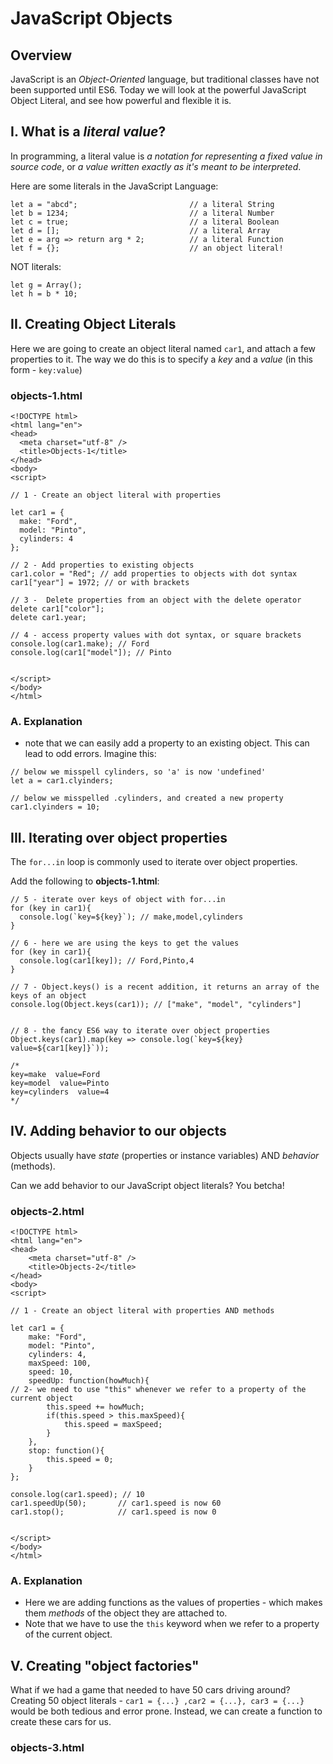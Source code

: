 # JavaScript Objects

##  Overview

JavaScript is an *Object-Oriented* language, but traditional classes have not been supported until ES6. Today we will look at the powerful JavaScript Object Literal, and see how powerful and flexible it is.

## I. What is a *literal value*?
In programming, a literal value is *a notation for representing a fixed value in source code*, or *a value written exactly as it's meant to be interpreted*.

Here are some literals in the JavaScript Language:

```
let a = "abcd";                         // a literal String
let b = 1234;                           // a literal Number
let c = true;                           // a literal Boolean
let d = [];                             // a literal Array
let e = arg => return arg * 2;          // a literal Function
let f = {};                             // an object literal!
```

NOT literals:

```
let g = Array();
let h = b * 10;
```


## II. Creating Object Literals
Here we are going to create an object literal named `car1`, and attach a few properties to it. The way we do this is to specify a *key* and a *value* (in this form - `key:value`)

### objects-1.html

```
<!DOCTYPE html>
<html lang="en">
<head>
  <meta charset="utf-8" />
  <title>Objects-1</title>
</head>
<body>
<script>

// 1 - Create an object literal with properties

let car1 = {
  make: "Ford",
  model: "Pinto",
  cylinders: 4
};

// 2 - Add properties to existing objects
car1.color = "Red"; // add properties to objects with dot syntax
car1["year"] = 1972; // or with brackets

// 3 -  Delete properties from an object with the delete operator
delete car1["color"];
delete car1.year;

// 4 - access property values with dot syntax, or square brackets
console.log(car1.make); // Ford
console.log(car1["model"]); // Pinto


</script>
</body>
</html>
```

### A. Explanation
- note that we can easily add a property to an existing object. This can lead to odd errors.
Imagine this:

```
// below we misspell cylinders, so 'a' is now 'undefined'
let a = car1.clyinders; 

// below we misspelled .cylinders, and created a new property
car1.clyinders = 10; 

```

## III. Iterating over object properties
The `for...in` loop is commonly used to iterate over object properties.

Add the following to **objects-1.html**:

```
// 5 - iterate over keys of object with for...in
for (key in car1){
  console.log(`key=${key}`); // make,model,cylinders
}

// 6 - here we are using the keys to get the values
for (key in car1){
  console.log(car1[key]); // Ford,Pinto,4
}

// 7 - Object.keys() is a recent addition, it returns an array of the keys of an object
console.log(Object.keys(car1)); // ["make", "model", "cylinders"]


// 8 - the fancy ES6 way to iterate over object properties
Object.keys(car1).map(key => console.log(`key=${key}  value=${car1[key]}`));

/*
key=make  value=Ford
key=model  value=Pinto
key=cylinders  value=4
*/

```

## IV. Adding behavior to our objects

Objects usually have *state* (properties or instance variables) AND *behavior* (methods).

Can we add behavior to our JavaScript object literals? You betcha!

### objects-2.html

```
<!DOCTYPE html>
<html lang="en">
<head>
	<meta charset="utf-8" />
	<title>Objects-2</title>
</head>
<body>
<script>

// 1 - Create an object literal with properties AND methods

let car1 = {
	make: "Ford",
	model: "Pinto",
	cylinders: 4,
	maxSpeed: 100,
	speed: 10,
	speedUp: function(howMuch){
// 2- we need to use "this" whenever we refer to a property of the current object
		this.speed += howMuch; 
		if(this.speed > this.maxSpeed){
			this.speed = maxSpeed;
		}
	},
	stop: function(){
		this.speed = 0;
	}
};

console.log(car1.speed); // 10
car1.speedUp(50); 		// car1.speed is now 60
car1.stop(); 			// car1.speed is now 0


</script>
</body>
</html>
```

### A. Explanation
- Here we are adding functions as the values of properties - which makes them *methods* of the object they are attached to.
- Note that we have to use the `this` keyword when we refer to a property of the current object. 

## V. Creating "object factories"
What if we had a game that needed to have 50 cars driving around? Creating 50 object literals - `car1 = {...} ,car2 = {...}, car3 = {...}` would be both tedious and error prone.
Instead, we can create a function to create these cars for us.

### objects-3.html

